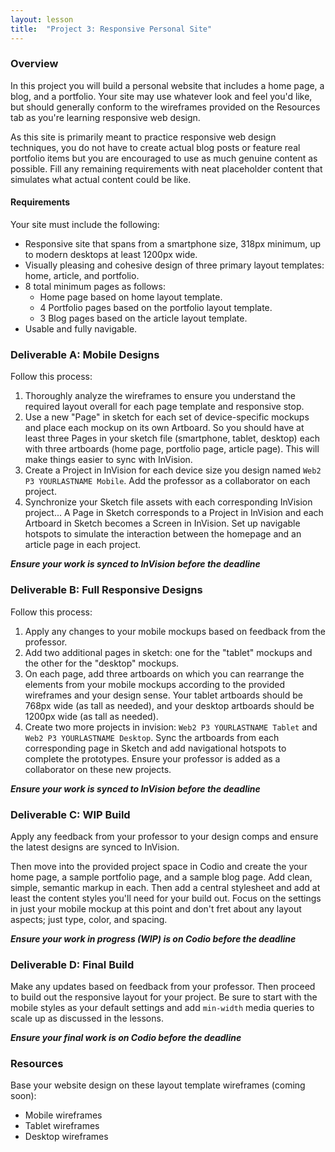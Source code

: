 ```yaml
---
layout: lesson
title:  "Project 3: Responsive Personal Site"
---
```


### Overview

In this project you will build a personal website that includes a home page, a blog, and a portfolio. Your site may use whatever look and feel you'd like, but should generally conform to the wireframes provided on the Resources tab as you're learning responsive web design.

As this site is primarily meant to practice responsive web design techniques, you do not have to create actual blog posts or feature real portfolio items but you are encouraged to use as much genuine content as possible. Fill any remaining requirements with neat placeholder content that simulates what actual content could be like. 


#### Requirements

Your site must include the following:

- Responsive site that spans from a smartphone size, 318px minimum, up to modern desktops at least 1200px wide.
- Visually pleasing and cohesive design of three primary layout templates: home, article, and portfolio.
- 8 total minimum pages as follows:
  - Home page based on home layout template.
  - 4 Portfolio pages based on the portfolio layout template.
  - 3 Blog pages based on the article layout template.
- Usable and fully navigable.

  
### Deliverable A: Mobile Designs

Follow this process:

1. Thoroughly analyze the wireframes to ensure you understand the required layout overall for each page template and responsive stop.
2. Use a new "Page" in sketch for each set of device-specific mockups and place each mockup on its own Artboard. So you should have at least three Pages in your sketch file (smartphone, tablet, desktop) each with three artboards (home page, portfolio page, article page). This will make things easier to sync with InVision.
3. Create a Project in InVision for each device size you design named `Web2 P3 YOURLASTNAME Mobile`. Add the professor as a collaborator on each project.
4. Synchronize your Sketch file assets with each corresponding InVision project... A Page in Sketch corresponds to a Project in InVision and each Artboard in Sketch becomes a Screen in InVision. Set up navigable hotspots to simulate the interaction between the homepage and an article page in each project.

***Ensure your work is synced to InVision before the deadline***


### Deliverable B: Full Responsive Designs

Follow this process:

1. Apply any changes to your mobile mockups based on feedback from the professor.
2. Add two additional pages in sketch: one for the "tablet" mockups and the other for the "desktop" mockups. 
3. On each page, add three artboards on which you can rearrange the elements from your mobile mockups according to the provided wireframes and your design sense. Your tablet artboards should be 768px wide (as tall as needed), and your desktop artboards should be 1200px wide (as tall as needed). 
4. Create two more projects in invision: `Web2 P3 YOURLASTNAME Tablet` and `Web2 P3 YOURLASTNAME Desktop`. Sync the artboards from each corresponding page in Sketch and add navigational hotspots to complete the prototypes. Ensure your professor is added as a collaborator on these new projects.

***Ensure your work is synced to InVision before the deadline***


### Deliverable C: WIP Build

Apply any feedback from your professor to your design comps and ensure the latest designs are synced to InVision.

Then move into the provided project space in Codio and create the your home page, a sample portfolio page, and a sample blog page. Add clean, simple, semantic markup in each. Then add a central stylesheet and add at least the content styles you'll need for your build out. Focus on the settings in just your mobile mockup at this point and don't fret about any layout aspects; just type, color, and spacing.

***Ensure your work in progress (WIP) is on Codio before the deadline***


### Deliverable D: Final Build

Make any updates based on feedback from your professor. Then proceed to build out the responsive layout for your project. Be sure to start with the mobile styles as your default settings and add `min-width` media queries to scale up as discussed in the lessons.

***Ensure your final work is on Codio before the deadline***


### Resources

Base your website design on these layout template wireframes (coming soon):

- Mobile wireframes
- Tablet wireframes
- Desktop wireframes
